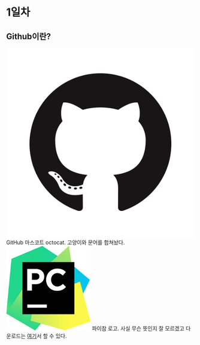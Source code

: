 # 1일차
## Github이란?
![깃헙마스코트](./statics/github_mark.png)
GitHub 마스코트 octocat. 고양이와 문어를 합쳐놨다.  
![파이참로고](./statics/pycharm_logo.jpg) 
파이참 로고. 사실 무슨 뜻인지 잘 모르겠고 다운로드는 [여기](https://www.jetbrains.com/ko-kr/pycharm/)서 할 수 있다.

